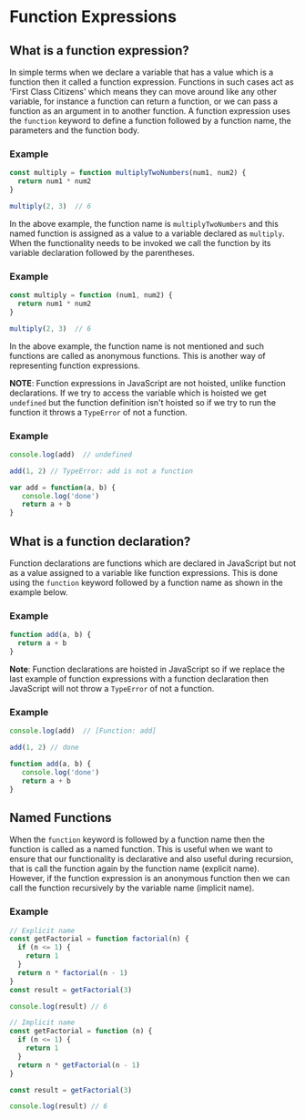 # Function Expressions

## What is a function expression?

In simple terms when we declare a variable that has a value which is a function then it called a function expression. Functions in such cases act as 'First Class Citizens' which means they can move around like any other variable, for instance a function can return a function, or we can pass a function as an argument in to another function. A function expression uses the `function` keyword to define a function followed by a function name, the parameters and the function body.

### Example

```javascript
const multiply = function multiplyTwoNumbers(num1, num2) {
  return num1 * num2
}

multiply(2, 3)  // 6
```

In the above example, the function name is `multiplyTwoNumbers` and this named function is assigned as a value to a variable declared as `multiply`. When the functionality needs to be invoked we call the function by its variable declaration followed by the parentheses. 

### Example 

```javascript
const multiply = function (num1, num2) {
  return num1 * num2
}

multiply(2, 3)  // 6
```

In the above example, the function name is not mentioned and such functions are called as anonymous functions. This is another way of representing function expressions.

**NOTE**: Function expressions in JavaScript are not hoisted, unlike function declarations. If we try to access the variable which is hoisted we get `undefined` but the function definition isn't hoisted so if we try to run the function it throws a `TypeError` of not a function.

### Example 

```javascript
console.log(add)  // undefined 

add(1, 2) // TypeError: add is not a function

var add = function(a, b) {
   console.log('done')
   return a + b
}
```

## What is a function declaration?

Function declarations are functions which are declared in JavaScript but not as a value assigned to a variable like function expressions. This is done using the `function` keyword followed by a function name as shown in the example below.

### Example

```javascript
function add(a, b) {
  return a + b
} 
```

**Note**: Function declarations are hoisted in JavaScript so if we replace the last example of function expressions with a function declaration then JavaScript will not throw a `TypeError` of not a function.

### Example 

```javascript
console.log(add)  // [Function: add]

add(1, 2) // done

function add(a, b) {
   console.log('done')
   return a + b
}
```

## Named Functions

When the `function` keyword is followed by a function name then the function is called as a named function. This is useful when we want to ensure that our functionality is declarative and also useful during recursion, that is call the function again by the function name (explicit name). However, if the function expression is an anonymous function then we can call the function recursively by the variable name (implicit name).

### Example

```javascript
// Explicit name
const getFactorial = function factorial(n) {
  if (n <= 1) {
    return 1
  }
  return n * factorial(n - 1)
}
const result = getFactorial(3)

console.log(result) // 6

// Implicit name
const getFactorial = function (n) {
  if (n <= 1) {
    return 1
  }
  return n * getFactorial(n - 1)
}

const result = getFactorial(3)

console.log(result) // 6
```